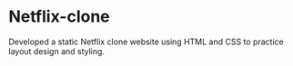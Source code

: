 # Netflix-clone
Developed a static Netflix clone website using HTML and CSS to practice layout design and styling.

